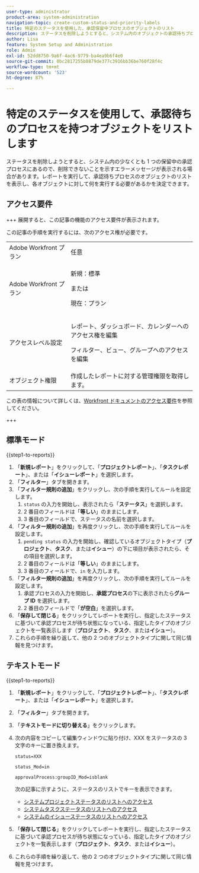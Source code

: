 ```yaml
---
user-type: administrator
product-area: system-administration
navigation-topic: create-custom-status-and-priority-labels
title: 特定のステータスを使用した、承認保留中プロセスのオブジェクトのリスト
description: ステータスを削除しようとすると、システム内のオブジェクトの承認待ちプロセスで使用されているため削除できないことを示すエラーメッセージが表示される場合があります。これらのオブジェクトを検索して確認し、必要な作業を決定する場合は、それらのオブジェクトを一覧表示するレポートを実行できます。
author: Lisa
feature: System Setup and Administration
role: Admin
exl-id: 52dd8750-9a6f-4ac6-9779-ba4ea9b6f4e0
source-git-commit: 0bc2817255b8879de377c3916bb36be760f28f4c
workflow-type: tm+mt
source-wordcount: '523'
ht-degree: 87%

---
```


# 特定のステータスを使用して、承認待ちのプロセスを持つオブジェクトをリストします

ステータスを削除しようとすると、システム内の少なくとも 1 つの保留中の承認プロセスにあるので、削除できないことを示すエラーメッセージが表示される場合があります。レポートを実行して、承認待ちプロセスのオブジェクトのリストを表示し、各オブジェクトに対して何を実行する必要があるかを決定できます。

## アクセス要件

+++ 展開すると、この記事の機能のアクセス要件が表示されます。

この記事の手順を実行するには、次のアクセス権が必要です。

<table style="table-layout:auto"> 
 <col> 
 <col> 
 <tbody> 
  <tr> 
   <td role="rowheader">Adobe Workfront プラン</td> 
   <td>任意</td> 
  </tr> 
  <tr> 
   <td role="rowheader">Adobe Workfront プラン</td> 
   <td>
     <p>新規：標準</p>
     <p>または</p>
     <p>現在：プラン</p>
   </td> 
  </tr> 
  <tr> 
   <td role="rowheader">アクセスレベル設定</td> 
   <td><p>レポート、ダッシュボード、カレンダーへのアクセス権を編集</p><p>フィルター、ビュー、グループへのアクセスを編集</p></td>
  </tr>
  <tr> 
   <td role="rowheader">オブジェクト権限</td> 
   <td>作成したレポートに対する管理権限を取得します。</td>
  </tr>
 </tbody> 
</table>

この表の情報について詳しくは、[Workfront ドキュメントのアクセス要件](/help/quicksilver/administration-and-setup/add-users/access-levels-and-object-permissions/access-level-requirements-in-documentation.md)を参照してください。

+++

## 標準モード

{{step1-to-reports}}

1. 「**新規レポート**」をクリックして、「**プロジェクトレポート**」、「**タスクレポート**」、または「**イシューレポート**」を選択します。
1. 「**フィルター**」タブを開きます。
1. 「**フィルター規則の追加**」をクリックし、次の手順を実行してルールを設定します。
   1. `status` の入力を開始し、表示されたら「**ステータス**」を選択します。
   1. 2 番目のフィールドは「**等しい**」のままにします。
   1. 3 番目のフィールドで、ステータスの名前を選択します。
1. 「**フィルター規則の追加**」を再度クリックし、次の手順を実行してルールを設定します。
   1. `pending status` の入力を開始し、確認しているオブジェクトタイプ（**プロジェクト**、**タスク**、または&#x200B;**イシュー**）の下に項目が表示されたら、その項目を選択します。
   1. 2 番目のフィールドは「**等しい**」のままにします。
   1. 3 番目のフィールドで、`in` を入力します。
1. 「**フィルター規則の追加**」を再度クリックし、次の手順を実行してルールを設定します。
   1. 承認プロセスの入力を開始し、**承認プロセス**&#x200B;の下に表示されたら&#x200B;**グループ ID** を選択します。
   1. 2 番目のフィールドで「**が空白**」を選択します。
1. 「**保存して閉じる**」をクリックしてレポートを実行し、指定したステータスに基づいて承認プロセスが待ち状態になっている、指定したタイプのオブジェクトを一覧表示します（**プロジェクト**、**タスク**、または&#x200B;**イシュー**）。
1. これらの手順を繰り返して、他の 2 つのオブジェクトタイプに関して同じ情報を見つけます。


## テキストモード

{{step1-to-reports}}

1. 「**新規レポート**」をクリックして、「**プロジェクトレポート**」、「**タスクレポート**」、または「**イシューレポート**」を選択します。
1. 「**フィルター**」タブを開きます。
1. 「**テキストモードに切り替える**」をクリックします。
1. 次の内容をコピーして編集ウィンドウに貼り付け、XXX をステータスの 3 文字のキーに置き換えます。

   `status=XXX`

   `status_Mod=in`

   `approvalProcess:groupID_Mod=isblank`

   次の記事に示すように、ステータスのリストでキーを表示できます。
   * [システムプロジェクトステータスのリストへのアクセス](project-statuses.md)
   * [システムタスクステータスのリストへのアクセス](task-statuses.md)
   * [システムのイシューステータスのリストへのアクセス](issue-statuses.md)

1. 「**保存して閉じる**」をクリックしてレポートを実行し、指定したステータスに基づいて承認プロセスが待ち状態になっている、指定したタイプのオブジェクトを一覧表示します（**プロジェクト**、**タスク**、または&#x200B;**イシュー**）。
1. これらの手順を繰り返して、他の 2 つのオブジェクトタイプに関して同じ情報を見つけます。

